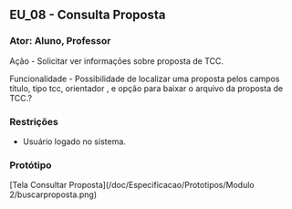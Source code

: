 ## EU_08 - Consulta Proposta

### Ator: Aluno, Professor

Ação - Solicitar ver informações sobre proposta de TCC.

Funcionalidade - Possibilidade de localizar uma proposta pelos campos título, tipo tcc, orientador , e opção para baixar o arquivo da proposta de TCC.?

### Restrições
- Usuário logado no sistema.


### Protótipo
[Tela Consultar Proposta](/doc/Especificacao/Prototipos/Modulo 2/buscarproposta.png)
